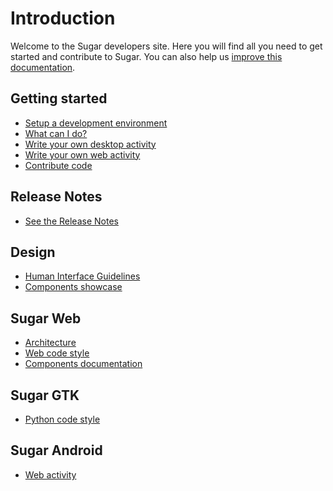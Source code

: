 Introduction
============

Welcome to the Sugar developers site. Here you will find all you need
to get started and contribute to Sugar. You can also help us [improve
this documentation](docs.md.html).

Getting started
---------------

* [Setup a development environment](dev-environment.md.html)
* [What can I do?](what-can-i-do.md.html)
* [Write your own desktop activity](desktop-activity.md.html)
* [Write your own web activity](web-activity.md.html)
* [Contribute code](contributing.md.html)

Release Notes
-------------
* [See the Release Notes](release-notes.md.html)

Design
------

* [Human Interface Guidelines](HIG.md.html)
* [Components showcase](http://sugarlabs.github.io/sugar-web-samples/)

Sugar Web
---------

* [Architecture](web-architecture.md.html)
* [Web code style](web-style.md.html)
* [Components documentation](sugar-web/README.md.html)

Sugar GTK
---------

* [Python code style](python-style.md.html)

Sugar Android
-------------

* [Web activity](android.md.html)
